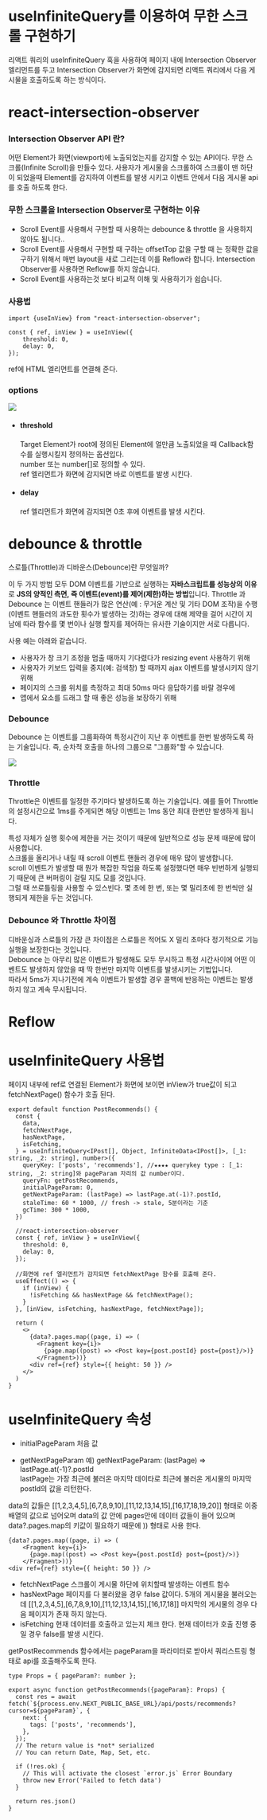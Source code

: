 
# useInfiniteQuery를 이용하여 무한 스크롤 구현하기
리액트 쿼리의 useInfiniteQuery 훅을 사용하여 페이지 내에 Intersection Observer 엘리먼트를 두고 Intersection Observer가 화면에 감지되면 
리액트 쿼리에서 다음 게시물을 호출하도록 하는 방식이다.


# react-intersection-observer

### Intersection Observer API 란?
어떤 Element가 화면(viewport)에 노출되었는지를 감지할 수 있는 API이다. 무한 스크롤(Infinite Scroll)을 만들수 있다.
사용자가 게시물을 스크롤하여 스크롤이 맨 하단이 되었을때 Element를 감지하여 이벤트를 발생 시키고 이벤트 안에서 다음 게시물 api를 호출 하도록 한다.

### 무한 스크롤을 Intersection Observer로 구현하는 이유

- Scroll Event를 사용해서 구현할 때 사용하는 debounce & throttle 을 사용하지 않아도 됩니다..
- Scroll Event를 사용해서 구현할 때 구하는 offsetTop 값을 구할 때 는 정확한 값을 구하기 위해서 매번 layout을 새로 그리는데 이를 Reflow라 합니다. Intersection Observer를 사용하면 Reflow를 하지 않습니다.
- Scroll Event를 사용하는것 보다 비교적 이해 및 사용하기가 쉽습니다.

### 사용법

```shell
import {useInView} from "react-intersection-observer";

const { ref, inView } = useInView({
    threshold: 0, 
    delay: 0, 
});

```
ref에 HTML 엘리먼트를 연결해 준다.

### options

![](https://velog.velcdn.com/images/bunny/post/819b328a-2298-40f5-b4d1-4f71d52bfbd0/image.png)

- #### threshold
  Target Element가 root에 정의된 Element에 얼만큼 노출되었을 때 Callback함수를 실행시킬지 정의하는 옵션입다. </br>
  number 또는 number[]로 정의할 수 있다.</br>
  ref 엘리먼트가 화면에 감지되면 바로 이벤트를 발생 시킨다.
  
- #### delay
  ref 엘리먼트가 화면에 감지되면 0초 후에 이벤트를 발생 시킨다.


# debounce & throttle
스로틀(Throttle)과 디바운스(Debounce)란 무엇일까?

이 두 가지 방법 모두 DOM 이벤트를 기반으로 실행하는 **자바스크립트를 성능상의 이유**로 **JS의 양적인 측면, 즉 이벤트(event)를 제어(제한)하는 방법**입니다.
Throttle 과 Debounce 는 이벤트 핸들러가 많은 연산(예 : 무거운 계산 및 기타 DOM 조작)을 수행(이벤트 핸들러의 과도한 횟수가 발생하는 것)하는 경우에 대해 제약을 걸어 시간이 지남에 따라 함수를 몇 번이나 실행 할지를 제어하는 유사한 기술이지만 서로 다릅니다.

사용 예는 아래와 같습니다.
- 사용자가 창 크기 조정을 멈출 때까지 기다렸다가 resizing event 사용하기 위해
- 사용자가 키보드 입력을 중지(예: 검색창) 할 때까지 ajax 이벤트를 발생시키지 않기 위해
- 페이지의 스크롤 위치를 측정하고 최대 50ms 마다 응답하기를 바랄 경우에
- 앱에서 요소를 드래그 할 때 좋은 성능을 보장하기 위해

### Debounce
Debounce 는 이벤트를 그룹화하여 특정시간이 지난 후 이벤트를 한번 발생하도록 하는 기술입니다. 즉, 순차적 호출을 하나의 그룹으로 "그룹화"할 수 있습니다.

<img src="https://img1.daumcdn.net/thumb/R1280x0/?scode=mtistory2&fname=https%3A%2F%2Ft1.daumcdn.net%2Fcfile%2Ftistory%2F994614365C17654319"/>

### Throttle

Throttle은 이벤트를 일정한 주기마다 발생하도록 하는 기술입니다. 예를 들어 Throttle의 설정시간으로 1ms를 주게되면 해당 이벤트는 1ms 동안 최대 한번만 발생하게 됩니다. 

특성 자체가 실행 횟수에 제한을 거는 것이기 때문에 일반적으로 성능 문제 때문에 많이 사용합니다. </br>
스크롤을 올리거나 내릴 때 scroll 이벤트 핸들러 경우에 매우 많이 발생합니다. </br>
scroll 이벤트가 발생할 때 뭔가 복잡한 작업을 하도록 설정했다면 매우 빈번하게 실행되기 때문에 큰 버퍼링이 걸릴 지도 모를 것입니다. </br>
그럴 때 쓰로틀링을 사용할 수 있스빈다. 몇 초에 한 번, 또는 몇 밀리초에 한 번씩만 실행되게 제한을 두는 것입니다. </br>
    
### Debounce 와 Throttle 차이점
디바운싱과 스로틀의 가장 큰 차이점은 스로틀은 적어도 X 밀리 초마다 정기적으로 기능 실행을 보장한다는 것입니다. </br>
Debounce 는 아무리 많은 이벤트가 발생해도 모두 무시하고 특정 시간사이에 어떤 이벤트도 발생하지 않았을 때 딱 한번만 마지막 이벤트를 발생시키는 기법입니다.  </br>
따라서 5ms가 지나기전에 계속 이벤트가 발생할 경우 콜백에 반응하는 이벤트는 발생하지 않고 계속 무시됩니다. </br>

# Reflow

# useInfiniteQuery 사용법

페이지 내부에 ref로 연결된 Element가 화면에 보이면 inView가 true값이 되고 fetchNextPage() 함수가 호출 된다.

```shell
export default function PostRecommends() {
  const {
    data,
    fetchNextPage,
    hasNextPage,
    isFetching,
  } = useInfiniteQuery<IPost[], Object, InfiniteData<IPost[]>, [_1: string, _2: string], number>({
    queryKey: ['posts', 'recommends'], //★★★★ querykey type : [_1: string, _2: string]와 pageParam 자리의 값 number이다.
    queryFn: getPostRecommends,
    initialPageParam: 0,
    getNextPageParam: (lastPage) => lastPage.at(-1)?.postId,
    staleTime: 60 * 1000, // fresh -> stale, 5분이라는 기준
    gcTime: 300 * 1000,
  })

  //react-intersection-observer
  const { ref, inView } = useInView({
    threshold: 0,
    delay: 0,
  });

  //화면에 ref 엘리먼트가 감지되면 fetchNextPage 함수를 호출해 준다.
  useEffect(() => {
    if (inView) {
      !isFetching && hasNextPage && fetchNextPage();
    }
  }, [inView, isFetching, hasNextPage, fetchNextPage]);

  return (
    <>
      {data?.pages.map((page, i) => (
        <Fragment key={i}>
          {page.map((post) => <Post key={post.postId} post={post}/>)}
        </Fragment>))}
      <div ref={ref} style={{ height: 50 }} />
    </>
  )
}
```


# useInfiniteQuery 속성

- initialPageParam 
  처음 값
  
- getNextPageParam
  예) getNextPageParam: (lastPage) => lastPage.at(-1)?.postId </br>
  lastPage는 가장 최근에 불러온 마지막 데이타로 최근에 불러온 게시물의 마지막 postId의 값을 리턴한다.

data의 값들은 [[1,2,3,4,5],[6,7,8,9,10],[11,12,13,14,15],[16,17,18,19,20]] 형태로 이중배열의 값으로 넘어오며 data의 값 안에 pages안에 데이터 값들이 들어 있으며 
data?.pages.map의 키값이 필요하기 때문에 <Fragment key={i}> </Fragment>)) 형태로 사용 한다.

```shell
{data?.pages.map((page, i) => (
    <Fragment key={i}>
      {page.map((post) => <Post key={post.postId} post={post}/>)}
    </Fragment>))}
<div ref={ref} style={{ height: 50 }} />
```

- fetchNextPage 
  스크롤이 게시물 하단에 위치할때 발생하는 이벤트 함수
- hasNextPage 
  페이지를 다 불러왔을 경우 false 값이다.
  5개의 게시물을 불러오는데 [[1,2,3,4,5],[6,7,8,9,10],[11,12,13,14,15],[16,17,18]]
  마지막의 게시물의 경우 다음 페이지가 존재 하지 않는다.
- isFetching
  현재 데이터를 호출하고 있는지 체크 한다. 현재 데이터가 호출 진행 중일 경우 false를 발생 시킨다.


getPostRecommends 함수에서는 pageParam을 파라미터로 받아서 쿼리스트링 형태로 api를 호출해주도록 한다.

```shell
type Props = { pageParam?: number };

export async function getPostRecommends({pageParam}: Props) {
  const res = await fetch(`${process.env.NEXT_PUBLIC_BASE_URL}/api/posts/recommends?cursor=${pageParam}`, {
    next: {
      tags: ['posts', 'recommends'],
    },
  });
  // The return value is *not* serialized
  // You can return Date, Map, Set, etc.

  if (!res.ok) {
    // This will activate the closest `error.js` Error Boundary
    throw new Error('Failed to fetch data')
  }

  return res.json()
}
```

</br>
</br>
</br>
</br>
</br>
</br>
</br>
</br>
</br>
</br>
</br>
</br>
</br>
</br>


# react-query 

## 장점
기존 리덕스 툴킷에 비해 캐싱시스템이 잘 되어 있다.
또한 인터페이스를 표준화 하였다. 보통 데이터를 가져올 때 로딩, 성공, 실패의 상태가 존재를 하는데 예전 리덕스 사가를 사용시 에는 로딩, 성공, 실패의 상태가 없어서 직접 상태를 만들어서 사용했어야 했는데 (리덕스 툴킷에 와서 로딩, 성공, 실패가 표준화가 되었다.) 리액트 쿼리에서는 이 상태를 표준 API로 사용할 수 있다. 서버에서 데이터를 가져올때 필요한 모든게 표준화가 잘 되어있다는 뜻이다.


## 설치

```shell
    npm i @tanstack/react-query @tanstack/react-query-devtools
```

## 사용법

쿼리 함수가 변수에 따라 달라진다면 해당 변수를 쿼리 키에 포함시켜야 합니다. 쿼리 키는 검색하는 데이터를 고유하게 식별하며, 쿼리 함수에서 사용하는 변수가 변경될 경우 해당 변수를 쿼리 키에 포함시켜야 합니다. 
쿼리 키에 종속 변수를 추가하면 해당 변수에 따라 독립적으로 캐시되며, 변수가 변경될 때마다 자동으로 다시 쿼리되어 새로운 데이터를 가져오게 됩니다. (staleTime 설정에 따라 달라집니다).

```shell
    import { useQuery } from '@tanstack/react-query'
    
    function Todos({ todoId }) {
      const result = useQuery({
        queryKey: ['todos', todoId],
        queryFn: () => fetchTodoById(todoId),
      })
    }

```

- queryKey는 조회하고 싶은 데이터의 캐시 키를 넣습니다. 
리액트 쿼리에서는 이 캐시 키를 사용하여 데이터를 캐싱합니다. 한번 받아온 다음 나중에 같은 요청을 해야 하는 상황에서 데이터가 이미 존재한다면 기존에 있던 데이터를 바로 보여 줍니다. 
그리고 설정에 따라 데이터를 새로 요청할 수도 있습니다.

- queryFn는 쿼리 키 값에 따라 실행 될 비동기 함수 입니다.
</br>
</br>
useQuery Hook를 사용하여 반환된 result 객체는 다음 값을 가지고 있습니다.
</br></br>

- isPending : 아직 데이터를 받아오지 않았고, 현재 데이터를 요청 중
- isError : 오류발생
- isSuccess : 데이터 요청 성공
- error - 요류가 발생했을 때 오류 정보를 지닙니다.
- data - 요청 성공한 데이터를 가리킵니다.
- isFetching - 데이터가 요청 중일때 true가 됩니다. 데이터가 이미 존재하는 상태에서 재요청을 할때 isLoding은 false이지만 inFatching는 true입니다.


```shell
    function Todos() {
      const { isPending, isError, data, error } = useQuery({
        queryKey: ['todos'],
        queryFn: fetchTodoList,
      })
    
      if (isPending) {
        return <span>Loading...</span>
      }
    
      if (isError) {
        return <span>Error: {error.message}</span>
      }
    
      // We can assume by this point that `isSuccess === true`
      return (
        <ul>
          {data.map((todo) => (
            <li key={todo.id}>{todo.title}</li>
          ))}
        </ul>
      )
    }
```

## option

useQuery를 사용할 때 세 번째 파라미터에 options 객체를 넣어서 해당 Hook의 작동 방식을 설정할 수 있습니다. 

```shell
    import { useQuery } from '@tanstack/react-query'
    
    function Todos({ todoId }) {
      const result = useQuery({
        queryKey: ['todos', todoId],
        queryFn: () => fetchTodoById(todoId),{
            enabled:true;
            refetchOnMount:true;
        }
      })
    }
```

options에 설정할 수 있는 필드들은 다음과 같습니다.
|option|내용|
|:---:|:---|
|enabled|`boolean` 타입으리 값을 설정하며, 이 값이 `false`라면 컴포넌트가 마운트 될 때 자동으로 요청하지 않습니다. refetch 함수로만 요청이 시작 됩니다.|
|retry| `boolean` or `number` or `(failureCount : number, error : TError) => boolean` 타입의 값을 설정하며, 요청이 실패 했을 때 재요청 할지 설정할 수 있습니다.</br>- 이 값을 true로 하면 실패 했을때 성공할 때까지 계속 반복 요청 합니다.</br>- 이 값을 false로 하면 실패 했을때 재요청하지 않습니다.</br>- 이 값을 3으로 하면 3번 재요청 합니다.</br>- 이 값을 함수 타입으로 설정하면 실패 횟수와 오류타입에 따라 재요청 할지 함수 내에서 결정할 수 있습니다.|
|retryDelay| `number` or `(retryAttemp:number, error: TError) => number` 타입의 값을 설정하며, 요청이 실패한 후 재요청할 때 지연 시간을 얼마나 가질지 설정할 수 있습니다.</br>- 시간 단위는 ms(밀리세컨드)입니다.</br>- 이 값의 기본값은 (retryAttempt) => Math.min(1000 * 2 ** failureCount, 3000) 입니다. 실패 횟수 n에 따라 2의 n제곱 초 만큼 기다렸다가 재요청 합니다. 그리고 최대 30초까지 기다립니다.|
|staleTime|데이터의 유효 기간을 ms 단위로 설정합니다. 기본값은 0입니다.|
|gcTime|가비지컬렉터 타임입니다. 데이터의 캐시 시간을 ms 단위로 설정합니다. 기본값은 5분입니다. 캐시 시간은 Hook을 사용하는 컴포넌트가 언마운트 되고 나서 해당 데이터를 얼마나 유지할지 결정 합니다.|
|refetchInterval|`false or number` 타입의 값을 설정하며, 이 설정으로 n초마다 데이터를 새로고침 하도록 설정할 수 있습니다. 시간단위는 ms입니다.|
|refetchOnmount|`boolean` `'always'` 타입의 값을 설정하며 이 설정으로 컴포넌트가 마운트 될때 재요청하는 방식을 설정할 수 있습니다. 기본값은 true 입니다.</br>- true일 때는 데이터가 유효하지 않을 때 재요청 합니다.</br>- false일 때는 컴포넌트가 다시 마운트 되어도 재요청 하지 않습니다.</br>- 'always'일 때는 데이터의 유효 여부와 관계없이 무조건 재요청 합니다.|
|onSucess|`(data:Data) => void` 타입의 함수를 설정 합니다. 데이터 요청이 성공하고 나서 해야할 일들을 입력해 줄수 있습니다.|
|onError|`(error:Error) => void` 타입의 함수를 설정 합니다. 데이터 요청이 실패하고 나서 해야할 일들을 입력해 줄수 있습니다.|
|onSettled|`(data?: Data, error?: Error) => void` 타입의 함수를 설정합니다. 데이터 요청의 성공 여부와 관계없이 요청이 끝나면 특정 함수를 호출 하도록 설정합니다.|
|initialData|`Data or () => Data` 타입의 값을 설정합니다. Hook에서 사용할 데이터의 초깃값을 지정하고 싶을때 사용합니다.|


### staleTime과 gcTime

- stale은 '신선하지 않다' 라는 사전적 의미를 가지고 있습니다. </br>
  staleTime 기본값은 0 입니다. 즉 데이터가 유효하지 않다면 데이터를 최신화 해야 합니다. </br></br>

- cacheTime은 useQuery Hook을 사용한 컴포넌트가 언마운트되고 나서 해당 데이터를 얼마동안 유지할지에 대한 설정입니다. 기본값은 5분입니다. </br>
  만약 useQuery가 언마운트 되고나서 5분안에 다시 마운트 된다면 isPending 값이 ture로 되지 않고 이전에 불러온 데이터로 채워져 있게 됩니다. </br>
  그리고 staleTime에 따라 해당 데이터가 유효하다면 재요청 하지 않고 유효하지 않다면 재요청 합니다.</br>

### staleTime 0 이고 gcTime이 5분 일때 
- 한번 캐시키를 통해 데이터를 요청하고 5분안에 다시 컴포넌트가 마운트 될 경우 </br>
  컴포넌트가 처음 보일때 이전에 불러온 데이터를 그대로 사용 합니다.</br>
  데이터가 유효하지 않기 때문에 재요청 하고 새로운 데이터로 대체 합니다.</br>

- 컴포넌트가 언마운트 되고 5분 뒤에 다시 마운트</br>
  5분이 지났기 때문에 캐시에서 기존 데이터가 제거 됏습니다. data가 undefined이며 새로 요청 합니다.</br>

### staleTime 3분 이고 gcTime이 5분 일때 
- 한번 컴포넌트에서 데이터를 요청하면 3분 동안(1000 * 60 * 3) 유효합니다.</br>
- 5분 안에 컴포넌트가 마운트 됩니다.</br>
  5분 안에 컴포넌트가 마운트 됏기 때문에 캐시에 있던 데이터를 그대로 사용 합니다.</br>
  만약 마지막으로 데이터를 요청한 지 3분 안에 마운트 됏다면 데이터를 새로 요청하지 않습니다.</br>
  3분 이상 경과 됏다면 데이터를 새로 요청하고 새로운 데이터로 대체 합니다.</br>


## QueryClientProvider 
리액트 쿼리를 프로젝트에서 사용하기 전에 최상위 컴포넌트를 QueryClientProbider로 꼭 감싸줘야 합니다. QueryClientProvider는 리액트 쿼리에서 캐시를 관리할 때 사용하는 QueryClient 인스턴스를 자식 컴포넌트에서 사용할 수 있게 해줍니다.

## Hydrate
React Query 버전 5에서 Hydrate는 서버 사이드 렌더링(SSR)과 관련된 새로운 개념입니다. 
React Query를 사용하면 클라이언트와 서버 간의 상태를 쉽게 동기화할 수 있습니다. Hydrate 구성 요소를 사용하여 SSR에서 초기 데이터를 쉽게 가져올 수 있습니다.

```shell
    import React from 'react';
    import {dehydrate, HydrationBoundary, QueryClient} from "@tanstack/react-query";
    
    const queryClient = new QueryClient();
     
    
    function App({ dataFromServer }){
        return(
            <QueryClientProvider client={queryClient}>
              {/* Hydrate를 사용하여 서버에서 전달된 데이터로 초기화 */}
                <Hydrate state={dataFromServer}>
                    <ChildComponent/>
                </Hydrate>
            </QueryClientProvider>
        )
    }
```
## prefetchQuery

```shell
    import React from "react";
    import {dehydrate, HydrationBoundary, QueryClient} from "@tanstack/react-query";
    
    export default async function Default({params}: Props) {
      const {id} = params;
      const queryClient = new QueryClient();
      await queryClient.prefetchQuery({queryKey: ['posts', id], queryFn: getSinglePost})
      await queryClient.prefetchQuery({queryKey: ['posts', id, 'comments'], queryFn: getComments})
      const dehydratedState = dehydrate(queryClient)
    
      return (
        <div className={style.container}>
          <HydrationBoundary state={dehydratedState}>
             <ChildComponent/>
          </HydrationBoundary>
        </div>
      );
    }
```
## getQueryData

```shell
    export default function UserPosts({ username }: Props) {
      const { data } = useQuery<IPost[], Object, IPost[], [_1: string, _2: string, _3: string]>({
        queryKey: ['posts', 'users', username],
        queryFn: getUserPosts,
        staleTime: 60 * 1000, // fresh -> stale, 5분이라는 기준
        gcTime: 300 * 1000,
      });
      const queryClient = useQueryClient();
      //getQueryData는 한번 캐싱된 데이터를 여러 컴포넌트에서 캐시 키를 통해 값을 가져와서 사용 할 수 있다.
      const user = queryClient.getQueryData(['users', username]); 
      
      if (user) {
        return data?.map((post) => (
          <Post key={post.postId} post={post} />
        ))
      }
      return null;
    }
```

## dynimic queryKey 사용

queryKey의 searchParams 변수를 파리미터로 넘기는 예제

```shell
    "use client";
    
    import Post from "@/app/(afterLogin)/_component/Post";
    import { Post as IPost } from '@/model/Post';
    import {getSearchResult} from "@/app/(afterLogin)/search/_lib/getSearchResult";
    import {useQuery} from "@tanstack/react-query";
    
    type Props = {
      searchParams: { q: string, f?: string, pf?: string };
    }
    export default function SearchResult({ searchParams}: Props) {
      const {data} = useQuery<IPost[], Object, IPost[], [_1: string, _2: string, Props['searchParams']]>({
        queryKey: ["posts", "search", searchParams],
        queryFn: getSearchResult,
        staleTime: 60 * 1000, // fresh -> stale, 5분이라는 기준
        gcTime: 300 * 1000,
      });
    
      return data?.map((post) => (
        <Post key={post.postId} post={post} />
      ))
    }
```


## dynimic queryKey를 받는 server api 

```shell
    import {QueryFunction} from "@tanstack/query-core";
    import {Post} from "@/model/Post";
    
    export const getSearchResult: QueryFunction<Post[], [_1: string, _2: string, searchParams: { q: string, pf?: string, f?: string }]>
      = async ({ queryKey }) => {
    
      //useQuery호출시 queryKey 값들을 파리미터로 받을 수 있다. 
      const [_1, _2, searchParams] = queryKey;
      const res = await fetch(`http://localhost:9090/api/search/${searchParams.q}?${searchParams.toString()}`, {
        next: {
          tags: ['posts', 'search', searchParams.q],
        },
        cache: 'no-store',
      });
      // The return value is *not* serialized
      // You can return Date, Map, Set, etc.
    
      if (!res.ok) {
        // This will activate the closest `error.js` Error Boundary
        throw new Error('Failed to fetch data')
      }
    
      return res.json()
    }
```

### next

```shell
    next: {
        tags: ['posts', 'search', searchParams.q],
    },
```
리액트 쿼리에서 담당하는 것이 아닌 next의 서버쪽에서 캐싱하는 내용이다.

### cache
```shell
    cache: 'no-store'
```

서버에서 데이터를 받아올때 캐시처리 하지 않을 경우 'no-store' 값을 넣어 준다.
처음에 한번 읽어온 데이터를 계속 사용할 경우에는 cache 값을 사용하지 않으면 된다.
cache값을 사용하지 않을 경우 캐시 키에 맞춰 invaildate를 호출해주면 서버에서 새로운 데이터를 불러 온다.


https://tanstack.com/query/v5/docs/react/guides/queries

revalidatePath('/home) > home 폴더에 있는 캐시 전체 삭제
revalidateTag




